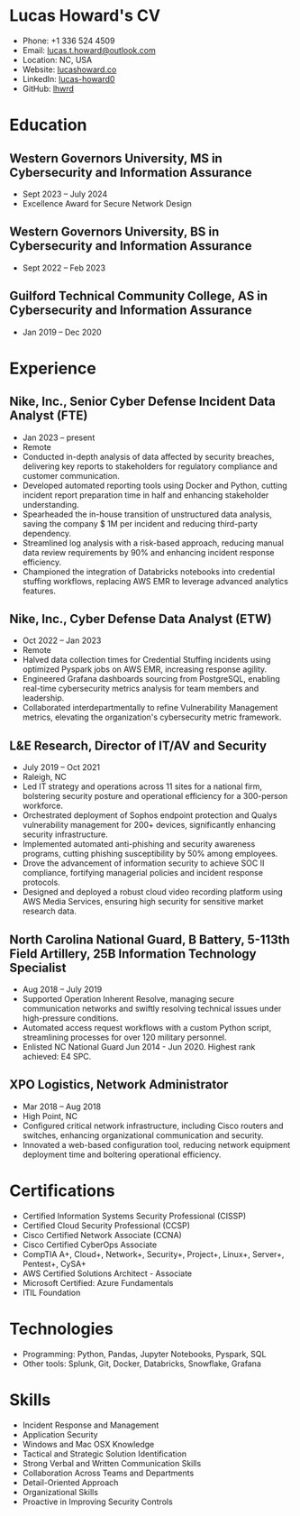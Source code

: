 # Lucas Howard's CV

- Phone: +1 336 524 4509
- Email: [lucas.t.howard@outlook.com](mailto:lucas.t.howard@outlook.com)
- Location: NC, USA
- Website: [lucashoward.co](https://lucashoward.co/)
- LinkedIn: [lucas-howard0](https://linkedin.com/in/lucas-howard0)
- GitHub: [lhwrd](https://github.com/lhwrd)


# Education

## Western Governors University, MS in Cybersecurity and Information Assurance

- Sept 2023 – July 2024
- Excellence Award for Secure Network Design

## Western Governors University, BS in Cybersecurity and Information Assurance

- Sept 2022 – Feb 2023

## Guilford Technical Community College, AS in Cybersecurity and Information Assurance

- Jan 2019 – Dec 2020

# Experience

## Nike, Inc., Senior Cyber Defense Incident Data Analyst (FTE)

- Jan 2023 – present
- Remote
- Conducted in-depth analysis of data affected by security breaches, delivering key reports to stakeholders for regulatory compliance and customer communication.
- Developed automated reporting tools using Docker and Python, cutting incident report preparation time in half and enhancing stakeholder understanding.
- Spearheaded the in-house transition of unstructured data analysis, saving the company \$ 1M per incident and reducing third-party dependency.
- Streamlined log analysis with a risk-based approach, reducing manual data review requirements by 90% and enhancing incident response efficiency.
- Championed the integration of Databricks notebooks into credential stuffing workflows, replacing AWS EMR to leverage advanced analytics features.

## Nike, Inc., Cyber Defense Data Analyst (ETW)

- Oct 2022 – Jan 2023
- Remote
- Halved data collection times for Credential Stuffing incidents using optimized Pyspark jobs on AWS EMR, increasing response agility.
- Engineered Grafana dashboards sourcing from PostgreSQL, enabling real-time cybersecurity metrics analysis for team members and leadership.
- Collaborated interdepartmentally to refine Vulnerability Management metrics, elevating the organization's cybersecurity metric framework.

## L&E Research, Director of IT/AV and Security

- July 2019 – Oct 2021
- Raleigh, NC
- Led IT strategy and operations across 11 sites for a national firm, bolstering security posture and operational efficiency for a 300-person workforce.
- Orchestrated deployment of Sophos endpoint protection and Qualys vulnerability management for 200+ devices, significantly enhancing security infrastructure.
- Implemented automated anti-phishing and security awareness programs, cutting phishing susceptibility by 50% among employees.
- Drove the advancement of information security to achieve SOC II compliance, fortifying managerial policies and incident response protocols.
- Designed and deployed a robust cloud video recording platform using AWS Media Services, ensuring high security for sensitive market research data.

## North Carolina National Guard, B Battery, 5-113th Field Artillery, 25B Information Technology Specialist

- Aug 2018 – July 2019
- Supported Operation Inherent Resolve, managing secure communication networks and swiftly resolving technical issues under high-pressure conditions.
- Automated access request workflows with a custom Python script, streamlining processes for over 120 military personnel.
- Enlisted NC National Guard Jun 2014 - Jun 2020. Highest rank achieved: E4 SPC.

## XPO Logistics, Network Administrator

- Mar 2018 – Aug 2018
- High Point, NC
- Configured critical network infrastructure, including Cisco routers and switches, enhancing organizational communication and security.
- Innovated a web-based configuration tool, reducing network equipment deployment time and boltering operational efficiency.

# Certifications

- Certified Information Systems Security Professional (CISSP)
- Certified Cloud Security Professional (CCSP)
- Cisco Certified Network Associate (CCNA)
- Cisco Certified CyberOps Associate
- CompTIA A+, Cloud+, Network+, Security+, Project+, Linux+, Server+, Pentest+, CySA+
- AWS Certified Solutions Architect - Associate
- Microsoft Certified: Azure Fundamentals
- ITIL Foundation
# Technologies

- Programming: Python, Pandas, Jupyter Notebooks, Pyspark, SQL
- Other tools: Splunk, Git, Docker, Databricks, Snowflake, Grafana
# Skills

- Incident Response and Management
- Application Security
- Windows and Mac OSX Knowledge
- Tactical and Strategic Solution Identification
- Strong Verbal and Written Communication Skills
- Collaboration Across Teams and Departments
- Detail-Oriented Approach
- Organizational Skills
- Proactive in Improving Security Controls
